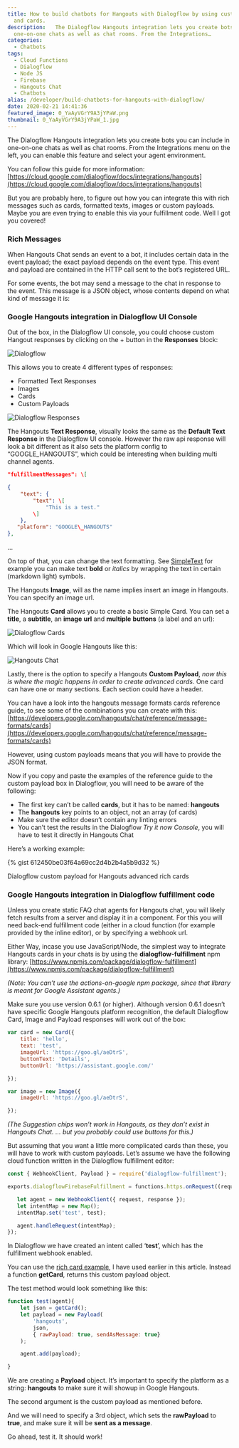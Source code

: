 ```yaml
---
title: How to build chatbots for Hangouts with Dialogflow by using custom payloads
  and cards.
description:   The Dialogflow Hangouts integration lets you create bots you can include in
  one-on-one chats as well as chat rooms. From the Integrations…
categories:
  - Chatbots
tags:
  - Cloud Functions
  - Dialogflow
  - Node JS
  - Firebase
  - Hangouts Chat
  - Chatbots
alias: /developer/build-chatbots-for-hangouts-with-dialogflow/
date: 2020-02-21 14:41:36
featured_image: 0_YaAyVGrY9A3jYPaW.png
thumbnail: 0_YaAyVGrY9A3jYPaW_1.jpg
---
```


The Dialogflow Hangouts integration lets you create bots you can include in one-on-one chats as well as chat rooms. From the Integrations menu on the left, you can enable this feature and select your agent environment.

You can follow this guide for more information: [https://cloud.google.com/dialogflow/docs/integrations/hangouts](https://cloud.google.com/dialogflow/docs/integrations/hangouts)

But you are probably here, to figure out how you can integrate this with rich messages such as cards, formatted texts, images or custom payloads. Maybe you are even trying to enable this via your fulfillment code. Well I got you covered!

<!--more-->

### Rich Messages

When Hangouts Chat sends an event to a bot, it includes certain data in the event payload; the exact payload depends on the event type. This event and payload are contained in the HTTP call sent to the bot’s registered URL.

For some events, the bot may send a message to the chat in response to the event. This message is a JSON object, whose contents depend on what kind of message it is:

### Google Hangouts integration in Dialogflow UI Console

Out of the box, in the Dialogflow UI console, you could choose custom Hangout responses by clicking on the + button in the **Responses** block:

![Dialogflow](/images/0_YaAyVGrY9A3jYPaW.png)

This allows you to create 4 different types of responses:

*   Formatted Text Responses
*   Images
*   Cards
*   Custom Payloads

![Dialogflow Responses](/images/0_2U3Q_AjG5VK8K22S.png)

The Hangouts **Text Response**, visually looks the same as the **Default Text Response** in the Dialogflow UI console. However the raw api response will look a bit different as it also sets the platform config to “GOOGLE\_HANGOUTS”, which could be interesting when building multi channel agents.

``` JSON
"fulfillmentMessages": \[

{
    "text": {
        "text": \[
            "This is a test."
        \]
    },
   "platform": "GOOGLE\_HANGOUTS"
},
```

...

On top of that, you can change the text formatting. See [SimpleText](https://developers.google.com/hangouts/chat/reference/message-formats/basic) for example you can make text **bold** or _italics_ by wrapping the text in certain (markdown light) symbols.

The Hangouts **Image**, will as the name implies insert an image in Hangouts. You can specify an image url.

The Hangouts **Card** allows you to create a basic Simple Card. You can set a **title**, a **subtitle**, an **image** **url** and **multiple** **buttons** (a label and an url):

![Dialogflow Cards](/images/0_lP4zxoRxsU6enke9.png)

Which will look in Google Hangouts like this:

![Hangouts Chat](/images/0_T_aRue9LmbXn5AYX.png)

Lastly, there is the option to specify a Hangouts **Custom Payload**, _now this is where the magic happens in order to create advanced cards_. One card can have one or many sections. Each section could have a header.

You can have a look into the hangouts message formats cards reference guide, to see some of the combinations you can create with this: [https://developers.google.com/hangouts/chat/reference/message-formats/cards](https://developers.google.com/hangouts/chat/reference/message-formats/cards)

However, using custom payloads means that you will have to provide the JSON format.

Now if you copy and paste the examples of the reference guide to the custom payload box in Dialogflow, you will need to be aware of the following:

*   The first key can’t be called **cards**, but it has to be named: **hangouts**
*   The **hangouts** key points to an object, not an array (of cards)
*   Make sure the editor doesn’t contain any linting errors
*   You can’t test the results in the Dialogflow _Try it now Console_, you will have to test it directly in Hangouts Chat

Here’s a working example:

{% gist 612450be03f64a69cc2d4b2b4a5b9d32 %}

Dialogflow custom payload for Hangouts advanced rich cards

### Google Hangouts integration in Dialogflow fulfillment code

Unless you create static FAQ chat agents for Hangouts chat, you will likely fetch results from a server and display it in a component. For this you will need back-end fulfillment code (either in a cloud function (for example provided by the inline editor), or by specifying a webhook url.

Either Way, incase you use JavaScript/Node, the simplest way to integrate Hangouts cards in your chats is by using the **dialogflow-fulfillment** npm library: [https://www.npmjs.com/package/dialogflow-fulfillment](https://www.npmjs.com/package/dialogflow-fulfillment)

_(Note: You can’t use the actions-on-google npm package, since that library is meant for Google Assistant agents.)_

Make sure you use version 0.6.1 (or higher). Although version 0.6.1 doesn’t have specific Google Hangouts platform recognition, the default Dialogflow Card, Image and Payload responses will work out of the box:

``` JavaScript
var card = new Card({
    title: 'hello',
    text: 'test',
    imageUrl: 'https://goo.gl/aeDtrS',
    buttonText: 'Details',
    buttonUrl: 'https://assistant.google.com/'

});

var image = new Image({
    imageUrl: 'https://goo.gl/aeDtrS',

});
```

_(The Suggestion chips won’t work in Hangouts, as they don’t exist in Hangouts Chat. … but you probably could use buttons for this.)_

But assuming that you want a little more complicated cards than these, you will have to work with custom payloads. Let’s assume we have the following cloud function written in the Dialogflow fulfillment editor:

``` JavaScript
const { WebhookClient, Payload } = require('dialogflow-fulfillment');

exports.dialogflowFirebaseFulfillment = functions.https.onRequest((request, response) => {

   let agent = new WebhookClient({ request, response });
   let intentMap = new Map();
   intentMap.set('test', test);

   agent.handleRequest(intentMap);
});
```

In Dialogflow we have created an intent called ‘**test**’, which has the fulfillment webhook enabled.

You can use the [rich card example](https://gist.github.com/savelee/612450be03f64a69cc2d4b2b4a5b9d32), I have used earlier in this article. Instead a function **getCard**, returns this custom payload object.

The test method would look something like this:

``` JavaScript
function test(agent){
    let json = getCard();
    let payload = new Payload(
        'hangouts',
        json,
        { rawPayload: true, sendAsMessage: true}
    );

    agent.add(payload);

}
```

We are creating a **Payload** object. It’s important to specify the platform as a string: **hangouts** to make sure it will showup in Google Hangouts.

The second argument is the custom payload as mentioned before.

And we will need to specify a 3rd object, which sets the **rawPayload** to **true**, and make sure it will be **sent as a message**.

Go ahead, test it. It should work!



 
